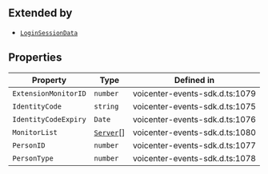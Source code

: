 ## Extended by

- [`LoginSessionData`](LoginSessionData.md)

## Properties

| Property | Type | Defined in |
| ------ | ------ | ------ |
| `ExtensionMonitorID` | `number` | voicenter-events-sdk.d.ts:1079 |
| `IdentityCode` | `string` | voicenter-events-sdk.d.ts:1075 |
| `IdentityCodeExpiry` | `Date` | voicenter-events-sdk.d.ts:1076 |
| `MonitorList` | [`Server`](Server.md)[] | voicenter-events-sdk.d.ts:1080 |
| `PersonID` | `number` | voicenter-events-sdk.d.ts:1077 |
| `PersonType` | `number` | voicenter-events-sdk.d.ts:1078 |
